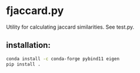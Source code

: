 # fjaccard.py
Utility for calculating jaccard similarities. See test.py.

## installation:
```bash
conda install -c conda-forge pybind11 eigen
pip install .
```
